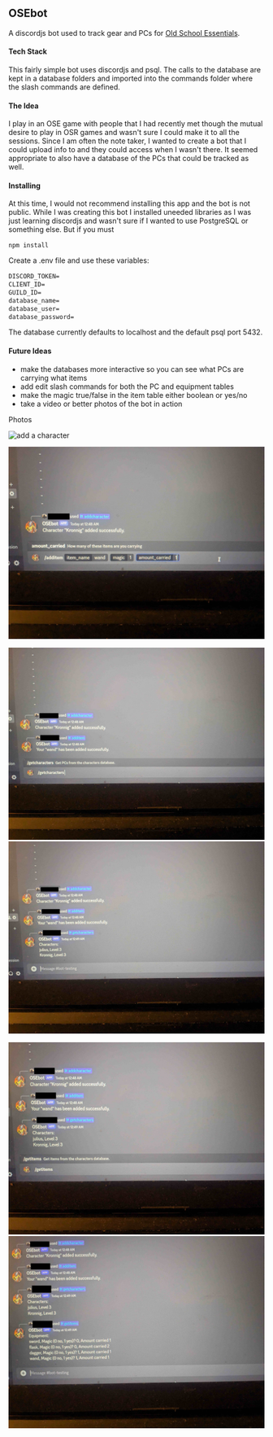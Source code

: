 ## OSEbot
A discordjs bot used to track gear and PCs for [Old School Essentials](https://necroticgnome.com/).  

#### Tech Stack
This fairly simple bot uses discordjs and psql.  The calls to the database are kept in a database folders and imported into the commands folder where the slash commands are defined.

#### The Idea
I play in an OSE game with people that I had recently met though the mutual desire to play in OSR games and wasn't sure I could make it to all the sessions.  Since I am often the note taker, I wanted to create a bot that I could upload info to and they could access when I wasn't there.  It seemed appropriate to also have a database of the PCs that could be tracked as well.

#### Installing
At this time, I would not recommend installing this app and the bot is not public.  While I was creating this bot I installed uneeded libraries as I was just learning discordjs and wasn't sure if I wanted to use PostgreSQL or something else.
But if you must
```
npm install
```

Create a .env file and use these variables:
```
DISCORD_TOKEN=
CLIENT_ID=
GUILD_ID=
database_name=
database_user=
database_password=
```

The database currently defaults to localhost and the default psql port 5432.

#### Future Ideas
- make the databases more interactive so you can see what PCs are carrying what items
- add edit slash commands for both the PC and equipment tables
- make the magic true/false in the item table either boolean or yes/no
- take a video or better photos of the bot in action

Photos

![add a character](images/PXL_20240513_074810102.MP.jpg)

![add an item](images/PXL_20240513_074833095.MP.jpg)

![get a list of the characters](images/PXL_20240513_074909315.jpg)![alt text](images/PXL_20240513_074913519.jpg)

![get a list of items](images/PXL_20240513_074925023.jpg)![alt text](images/PXL_20240513_074929160.jpg)